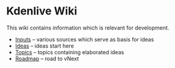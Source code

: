 # Kdenlive Wiki

This wiki contains information which is relevant for development.

* [Inputs](dev/inputs) – various sources which serve as basis for ideas
* [Ideas](dev/ideas) – ideas start here
* [Topics](dev/topics) – topics containing elaborated ideas
* [Roadmap](roadmap) – road to vNext